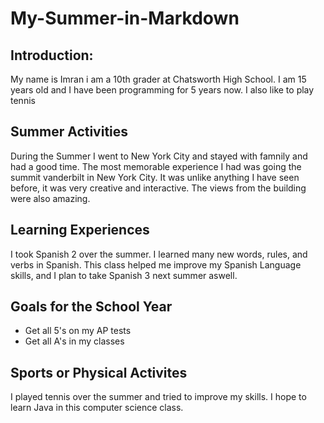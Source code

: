 # My-Summer-in-Markdown

## **Introduction:**
<p> My name is Imran i am a 10th grader at Chatsworth High School. I am 15 years old and I have been programming for 5 years now. I also like to play tennis </p>

## **Summer Activities**
<p> During the Summer I went to New York City and stayed with famnily and had a good time. The most memorable experience I had was going the summit vanderbilt in  New York City. It was unlike anything I have seen before, it was very creative and interactive. The views from the building were also amazing.</p>

## **Learning Experiences**
<p> I took Spanish 2 over the summer. I learned many new words, rules, and verbs in Spanish. This class helped me improve my Spanish Language skills, and I plan to take Spanish 3 next summer aswell. </p>

## **Goals for the School Year**
- Get all 5's on my AP tests
- Get all A's in my classes

## **Sports or Physical Activites**

</p> I played tennis over the summer and tried to improve my skills. I hope to learn Java in this computer science class. </p>
